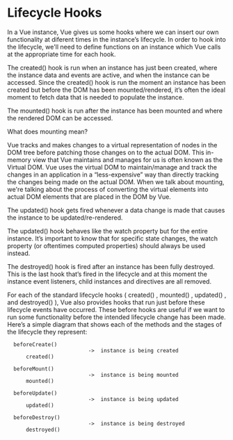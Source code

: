 # Lifecycle Hooks

In a Vue instance, Vue gives us some hooks where we can insert our own functionality at diferent times in the instance’s lifecycle. In order to hook into the lifecycle, we'll need to define functions on an instance which Vue calls at the appropriate time for each hook.


The created() hook is run when an instance has just been created, where the instance data and events are active, and when the instance can be accessed. Since the created() hook is run the moment an instance has been created but before the DOM has been mounted/rendered, it’s often the ideal moment to fetch data that is needed to populate the instance.

The mounted() hook is run after the instance has been mounted and where
the rendered DOM can be accessed.

What does mounting mean?

Vue tracks and makes changes to a virtual representation of nodes in the DOM tree before patching those changes on to the actual DOM. This in-memory view that Vue maintains and manages for us is often known as the Virtual DOM.  Vue uses the virtual DOM to maintain/manage and track the changes in an application in a “less-expensive” way than directly tracking the changes being made on the actual DOM.
When we talk about mounting, we're talking about the process of converting the virtual elements into actual DOM elements that are placed in the DOM by Vue.


The updated() hook gets fired whenever a data change is made that causes the instance to be updated/re-rendered.

The updated() hook behaves like the watch property but for the entire instance. It’s important to know that for specific state changes, the watch property (or oftentimes computed properties) should always be used instead.

The destroyed() hook is fired after an instance has been fully destroyed.
This is the last hook that’s fired in the lifecycle and at this moment the instance event listeners, child instances and directives are all removed.

For each of the standard lifecycle hooks ( created() , mounted() , updated() , and destroyed() ), Vue also provides hooks that run just before these lifecycle events have occurred. These before hooks are useful if we want to run some functionality before the intended lifecycle change has been made. Here’s a simple diagram that shows each of the methods and the stages of the lifecycle they represent:

      beforeCreate()          
                              ->  instance is being created
          created()

      beforeMount()          
                              ->  instance is being mounted
          mounted()

      beforeUpdate()          
                              ->  instance is being updated
          updated()

      beforeDestroy()          
                              ->  instance is being destroyed
          destroyed()
